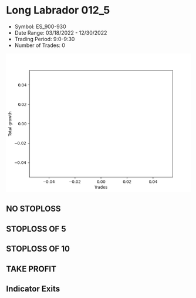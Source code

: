 # Long Labrador 012_5 
- Symbol: ES_900-930
- Date Range: 03/18/2022 - 12/30/2022
- Trading Period: 9:0-9:30
- Number of Trades: 0

![Plot](LongLabrador012_5ES_900-930.png)
## NO STOPLOSS














## STOPLOSS OF 5














## STOPLOSS OF 10














## TAKE PROFIT











## Indicator Exits


